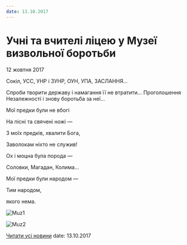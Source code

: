 ```yaml
---
date: 13.10.2017
---
```

# Учні та вчителі ліцею у Музеї визвольної боротьби

12 жовтня 2017

Сокіл, УСС, УНР і ЗУНР, ОУН, УПА, ЗАСЛАННЯ...

Спроби творити державу і намагання її не втратити... Проголошення Незалежності і знову боротьба за неї...

Мої предки були не вбогі

На пісні та свячені ножі —

З моїх предків, хвалити Бога,

Заволокам ніхто не служив!

Ох і моцна була порода —

Соловки, Магадан, Колима...

Мої предки були народом —

Тим народом,

якого нема.

![Muz1](/images/blog/учні-та-вчителі-ліцею-у-музеї-визвольної-боротьби/muz1.jpg)

![Muz2](/images/blog/учні-та-вчителі-ліцею-у-музеї-визвольної-боротьби/muz2.jpg)

[Читати усі новини](/news)
date: 13.10.2017

